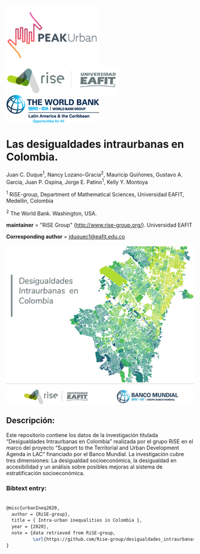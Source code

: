 <pre>
<p float="left">
<img src="figs/PEAKurban.png" alt="PEAK Urban logo" align="left" width="250"/>
<img src="figs/logo_rise_eafit.png" alt="RiSE-group logo" align="left" width="300"/>   <span style="padding-left:20px">                
<img src="figs/WB_logo.png" alt="World Bank logo" align="left"  width="250"/>         
</p>
</pre>

# Las desigualdades intraurbanas en Colombia.


Juan C. Duque<sup>1</sup>, Nancy Lozano-Gracia<sup>2</sup>, Mauricip Quiñones, Gustavo A. García, Juan P. Ospina, Jorge E. Patino<sup>1</sup>, Kelly Y. Montoya


<sup>1</sup> RiSE-group, Department of Mathematical Sciences, Universidad EAFIT, Medellin, Colombia

<sup>2</sup> The World Bank. Washington, USA.


__maintainer__ = "RiSE Group"  (http://www.rise-group.org/). Universidad EAFIT

__Corresponding author__ = jduquec1@eafit.edu.co

<img src="figs/Proyecto_desigualdades_intraurbanas.png" alt="Proyecto desigualdades intraurbanas logo" align="middle" width="700">

## Descripción:
Este repositorio contiene los datos de la investigación titulada “Desigualdades Intraurbanas en Colombia” realizada por el grupo RiSE en el marco del proyecto “Support to the Territorial and Urban Development Agenda in LAC” financiado por el Banco Mundial.
La investigación cubre tres dimensiones: La desigualdad socioeconómica, la desigualdad en accesibilidad y un análisis sobre posibles mejoras al sistema de estratificación socioeconómica.  

### Bibtext entry:

```tex

@misc{urbanIneq2020,
  author = {RiSE-group},
  title = { Intra-urban inequalities in Colombia },
  year = {2020},
  note = {data retrieved from RiSE-group, 
          \url{https://github.com/Rise-group/desigualdades_intraurbanas_Colombia}},
}

```

